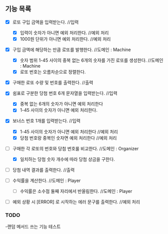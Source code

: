 ## 기능 목록
- [x] 로또 구입 금액을 입력받는다. //입력 
  - [x] 입력이 숫자가 아니면 예외 처리한다. //예외 처리
  - [x] 1000원 단위가 아니면 예외 처리한다. //예외 처리  

- [x] 구입 금액에 해당하는 만큼 로또를 발행한다. //도메인 : Machine 
  - [x] 숫자 범위 1-45 사이의 중복 없는 6개의 숫자를 가진 로또를 생성한다. //도메인 : Machine
  - [x] 로또 번호는 오름차순으로 정렬한다.  
  
- [x] 구매한 로또 수량 및 번호를 출력한다. //출력  

- [x] 쉼표로 구분한 당첨 번호 6개 문자열을 입력받는다. //입력
  - [x] 중복 없는 6개의 숫자가 아니면 예외 처리한다
  - [x] 1-45 사이의 숫자가 아니면 예외 처리한다.
  
- [x] 보너스 번호 1개를 입력받는다. //입력
  - [x] 1-45 사이의 숫자가 아니면 예외 처리한다 //예외 처리  
  - [x] 당첨 번호랑 중복인 숫자면 예외 처리한다 //예외 처리

- [ ] 구매한 각 로또의 번호와 당첨 번호룰 비교한다. //도메인 : Organizer  
  - [x] 일치하는 당첨 숫자 개수에 따라 당첨 상금을 구한다.

- [ ] 당첨 내역 결과를 출력한다. //출력  

- [ ] 수익률을 계산한다. //도메인 : Player
  - [ ] 수익률은 소수점 둘째 자리에서 반올림한다. //도메인 : Player  
  
-[ ] 예외 상황 시 [ERROR] 로 시작하는 에러 문구를 출력한다. //예외 처리  

### TODO
-랜덤 메서드 쓰는 기능 테스트


